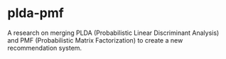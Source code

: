 # plda-pmf
A research on merging PLDA (Probabilistic Linear Discriminant Analysis) and PMF (Probabilistic Matrix Factorization) to create a new recommendation system.
